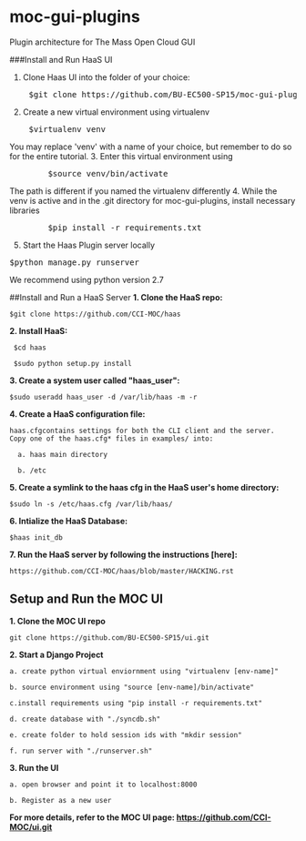 # moc-gui-plugins
Plugin architecture for The Mass Open Cloud GUI

###Install and Run HaaS UI

1. Clone Haas UI into the folder of your choice: 
<pre>
    $git clone https://github.com/BU-EC500-SP15/moc-gui-plugins
</pre>
2. Create a new virtual environment using virtualenv
<pre>
    $virtualenv venv
</pre>
You may replace 'venv' with a name of your choice, but remember to do so for the entire tutorial.
3. Enter this virtual environment using 
<pre>
        $source venv/bin/activate
</pre>
The path is different if you named the virtualenv differently
4. While the venv is active and in the .git directory for moc-gui-plugins, install necessary libraries
<pre>
        $pip install -r requirements.txt
</pre>
5. Start the Haas Plugin server locally
<pre>
$python manage.py runserver
</pre>
We recommend using python version 2.7

##Install and Run a HaaS Server
<b>1. Clone the HaaS repo:</b>

    $git clone https://github.com/CCI-MOC/haas

<b>2. Install HaaS:</b>

     $cd haas
    
     $sudo python setup.py install

<b>3. Create a system user called "haas_user": </b>

    $sudo useradd haas_user -d /var/lib/haas -m -r

<b>4. Create a HaaS configuration file:</b>

    haas.cfgcontains settings for both the CLI client and the server. 
    Copy one of the haas.cfg* files in examples/ into:
    
      a. haas main directory
      
      b. /etc

<b>5. Create a symlink to the haas cfg in the HaaS user's home directory:</b>

    $sudo ln -s /etc/haas.cfg /var/lib/haas/

<b>6. Intialize the HaaS Database:</b>
    
    $haas init_db 

<b>7. Run the HaaS server by following the instructions [here]:</b>

    https://github.com/CCI-MOC/haas/blob/master/HACKING.rst


## Setup and Run the MOC UI

<b>1. Clone the MOC UI repo </b>
    
    git clone https://github.com/BU-EC500-SP15/ui.git

<b>2. Start a Django Project </b>

    a. create python virtual enviornment using "virtualenv [env-name]"
    
    b. source environment using "source [env-name]/bin/activate"
    
    c.install requirements using "pip install -r requirements.txt"
    
    d. create database with "./syncdb.sh"

    e. create folder to hold session ids with "mkdir session"

    f. run server with "./runserver.sh"
    
<b> 3. Run the UI </b>

    a. open browser and point it to localhost:8000

    b. Register as a new user
    
<b> For more details, refer to the MOC UI page: https://github.com/CCI-MOC/ui.git </b>
